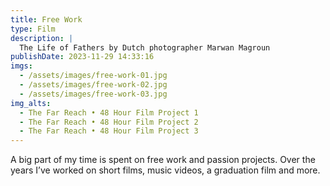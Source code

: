 ```yaml
---
title: Free Work
type: Film
description: |
  The Life of Fathers by Dutch photographer Marwan Magroun
publishDate: 2023-11-29 14:33:16
imgs:
  - /assets/images/free-work-01.jpg
  - /assets/images/free-work-02.jpg
  - /assets/images/free-work-03.jpg
img_alts:
  - The Far Reach • 48 Hour Film Project 1
  - The Far Reach • 48 Hour Film Project 2
  - The Far Reach • 48 Hour Film Project 3
---
```


A big part of my time is spent on free work and passion projects. Over the years I’ve worked on short films, music videos, a graduation film and more.

